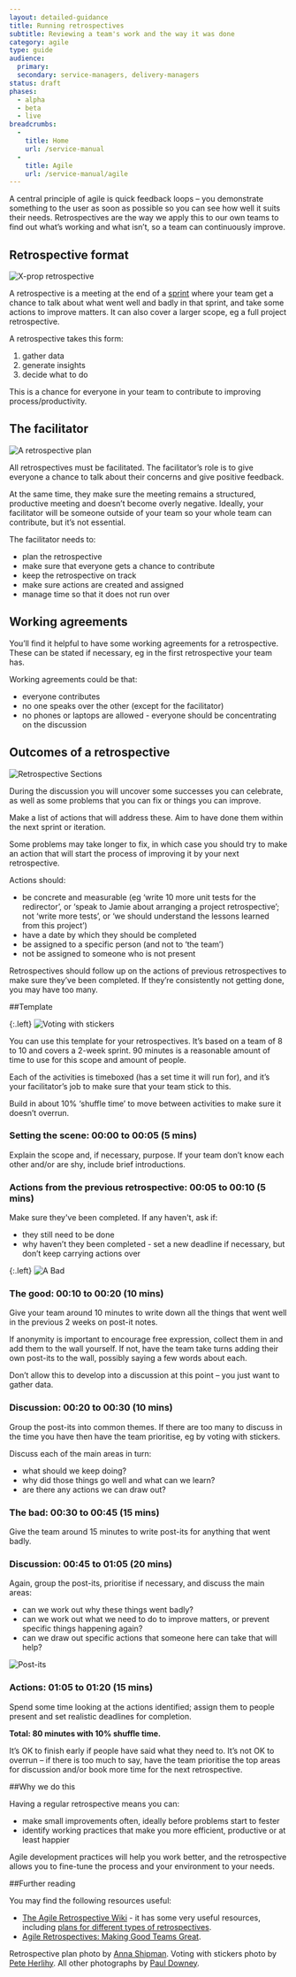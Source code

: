 ```yaml
---
layout: detailed-guidance
title: Running retrospectives
subtitle: Reviewing a team's work and the way it was done
category: agile
type: guide
audience:
  primary:
  secondary: service-managers, delivery-managers
status: draft
phases:
  - alpha
  - beta
  - live
breadcrumbs:
  -
    title: Home
    url: /service-manual
  -
    title: Agile
    url: /service-manual/agile
---
```


A central principle of agile is quick feedback loops – you demonstrate something to the user as soon as possible so you can see how well it suits their needs. Retrospectives are the way we apply this to our own teams to find out what’s working and what isn’t, so a team can continuously improve.

## Retrospective format

![X-prop retrospective](https://farm9.staticflickr.com/8013/7105598457_084223078e_d.jpg)

A retrospective is a meeting at the end of a [sprint](/service-manual/agile/features-of-agile.html) where your team get a chance to talk about what went well and badly in that sprint, and take some actions to improve matters. It can also cover a larger scope, eg a full project retrospective.

A retrospective takes this form:

1.    gather data
2.    generate insights
3.    decide what to do

This is a chance for everyone in your team to contribute to improving process/productivity.


## The facilitator

![A retrospective plan](/service-manual/assets/images/planning_retro.jpg)

All retrospectives must be facilitated. The facilitator’s role is to give everyone a chance to talk about their concerns and give positive feedback. 

At the same time, they make sure the meeting remains a structured, productive meeting and doesn’t become overly negative. Ideally, your facilitator will be someone outside of your team so your whole team can contribute, but it’s not essential.

The facilitator needs to:

* plan the retrospective
* make sure that everyone gets a chance to contribute
* keep the retrospective on track
* make sure actions are created and assigned
* manage time so that it does not run over

## Working agreements

You’ll find it helpful to have some working agreements for a retrospective. These can be stated if necessary, eg in the first retrospective your team has.

Working agreements could be that:

* everyone contributes
* no one speaks over the other (except for the facilitator)
* no phones or laptops are allowed - everyone should be concentrating on the discussion

## Outcomes of a retrospective

![Retrospective Sections](https://farm9.staticflickr.com/8453/8002453131_7fd9489dfd_d.jpg)

During the discussion you will uncover some successes you can celebrate, as well as some problems that you can fix or things you can improve.

Make a list of actions that will address these. Aim to have done them within the next sprint or iteration.

Some problems may take longer to fix, in which case you should try to make an action that will start the process of improving it by your next retrospective.

Actions should:

* be concrete and measurable (eg ‘write 10 more unit tests for the redirector’, or ‘speak to Jamie about arranging a project retrospective’; not ‘write more tests’, or ‘we should understand the lessons learned from this project’)
* have a date by which they should be completed
* be assigned to a specific person (and not to ‘the team’)
* not be assigned to someone who is not present

Retrospectives should follow up on the actions of previous retrospectives to make sure they’ve been completed. If they’re consistently not getting done, you may have too many.



##Template

{:.left}
![Voting with stickers](/service-manual/assets/images/redirects.jpeg)

You can use this template for your retrospectives. It’s based on a team of 8 to 10 and covers a 2-week sprint. 90 minutes is a reasonable amount of time to use for this scope and amount of people.

Each of the activities is timeboxed (has a set time it will run for), and it’s your facilitator’s job to make sure that your team stick to this.

Build in about 10% ‘shuffle time’ to move between activities to make sure it doesn’t overrun.

### Setting the scene: 00:00 to 00:05 (5 mins)

Explain the scope and, if necessary, purpose. If your team don’t know each other and/or are shy, include brief introductions.

### Actions from the previous retrospective: 00:05 to 00:10 (5 mins)

Make sure they've been completed. If any haven't, ask if:

* they still need to be done
* why haven’t they been completed - set a new deadline if necessary, but don’t keep carrying actions over

{:.left}
![A Bad](https://farm9.staticflickr.com/8425/7739861570_ef1a5c745f_m_d.jpg)

### The good: 00:10 to 00:20 (10 mins)

Give your team around 10 minutes to write down all the things that went well in the previous 2 weeks on post-it notes.

If anonymity is important to encourage free expression, collect them in and add them to the wall yourself. If not, have the team take turns adding their own post-its to the wall, possibly saying a few words about each.

Don’t allow this to develop into a discussion at this point – you just want to gather data.

### Discussion: 00:20 to 00:30 (10 mins)

Group the post-its into common themes. If there are too many to discuss in the time you have then have the team prioritise, eg by voting with stickers.

Discuss each of the main areas in turn:

* what should we keep doing?
* why did those things go well and what can we learn?
* are there any actions we can draw out?

### The bad: 00:30 to 00:45 (15 mins)

Give the team around 15 minutes to write post-its for anything that went badly.

### Discussion: 00:45 to 01:05 (20 mins)

Again, group the post-its, prioritise if necessary, and discuss the main areas:

* can we work out why these things went badly?
* can we work out what we need to do to improve matters, or prevent specific things happening again?
* can we draw out specific actions that someone here can take that will help?

![Post-its](https://farm9.staticflickr.com/8008/7465763890_49469afcfc_z_d.jpg)

### Actions: 01:05 to 01:20 (15 mins)

Spend some time looking at the actions identified; assign them to people present and set realistic deadlines for completion.

**Total: 80 minutes with 10% shuffle time.**

It’s OK to finish early if people have said what they need to. It’s not OK to overrun – if there is too much to say, have the team prioritise the top areas for discussion and/or book more time for the next retrospective.

##Why we do this

Having a regular retrospective means you can:

* make small improvements often, ideally before problems start to fester
* identify working practices that make you more efficient, productive or at least happier

Agile development practices will help you work better, and the retrospective allows you to fine-tune the process and your environment to your needs.

##Further reading

You may find the following resources useful:

* [The Agile Retrospective Wiki](http://retrospectivewiki.org/index.php?title=Agile_Retrospective_Resource_Wiki) - it has some very useful resources, including [plans for different types of retrospectives](http://retrospectivewiki.org/index.php?title=Retrospective_Plans).
* [Agile Retrospectives: Making Good Teams Great](http://pragprog.com/book/dlret/agile-retrospectives).

Retrospective plan photo by <a href="https://twitter.com/annashipman" target="_blank">Anna Shipman</a>. Voting with stickers photo by <a href="https://twitter.com/yahoo_pete" target="_blank">Pete Herlihy</a>. All other photographs by <a href="https://twitter.com/psd" target="_blank">Paul Downey</a>.
